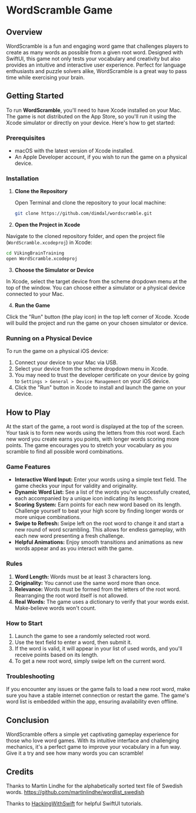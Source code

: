 # WordScramble Game

## Overview

WordScramble is a fun and engaging word game that challenges players to create as many words as possible from a given root word. Designed with SwiftUI, this game not only tests your vocabulary and creativity but also provides an intuitive and interactive user experience. Perfect for language enthusiasts and puzzle solvers alike, WordScramble is a great way to pass time while exercising your brain.

## Getting Started

To run **WordScramble**, you'll need to have Xcode installed on your Mac. The game is not distributed on the App Store, so you'll run it using the Xcode simulator or directly on your device. Here's how to get started:

### Prerequisites

- macOS with the latest version of Xcode installed.
- An Apple Developer account, if you wish to run the game on a physical device.

### Installation

1. **Clone the Repository**

   Open Terminal and clone the repository to your local machine:
   
   ```bash
   git clone https://github.com/dimdal/wordscramble.git
   ```
   

2. **Open the Project in Xcode**

Navigate to the cloned repository folder, and open the project file (`WordScramble.xcodeproj`) in Xcode:

```bash
cd VikingBrainTraining
open WordScramble.xcodeproj
```

3. **Choose the Simulator or Device**

In Xcode, select the target device from the scheme dropdown menu at the top of the window. You can choose either a simulator or a physical device connected to your Mac.

4. **Run the Game**

Click the "Run" button (the play icon) in the top left corner of Xcode. Xcode will build the project and run the game on your chosen simulator or device.

### Running on a Physical Device

To run the game on a physical iOS device:

1. Connect your device to your Mac via USB.
2. Select your device from the scheme dropdown menu in Xcode.
3. You may need to trust the developer certificate on your device by going to `Settings > General > Device Management` on your iOS device.
4. Click the "Run" button in Xcode to install and launch the game on your device.

## How to Play

At the start of the game, a root word is displayed at the top of the screen. Your task is to form new words using the letters from this root word. Each new word you create earns you points, with longer words scoring more points. The game encourages you to stretch your vocabulary as you scramble to find all possible word combinations.

### Game Features

- **Interactive Word Input:** Enter your words using a simple text field. The game checks your input for validity and originality.
- **Dynamic Word List:** See a list of the words you've successfully created, each accompanied by a unique icon indicating its length.
- **Scoring System:** Earn points for each new word based on its length. Challenge yourself to beat your high score by finding longer words or more unique combinations.
- **Swipe to Refresh:** Swipe left on the root word to change it and start a new round of word scrambling. This allows for endless gameplay, with each new word presenting a fresh challenge.
- **Helpful Animations:** Enjoy smooth transitions and animations as new words appear and as you interact with the game.

### Rules

1. **Word Length:** Words must be at least 3 characters long.
2. **Originality:** You cannot use the same word more than once.
3. **Relevance:** Words must be formed from the letters of the root word. Rearranging the root word itself is not allowed.
4. **Real Words:** The game uses a dictionary to verify that your words exist. Make-believe words won't count.

### How to Start

1. Launch the game to see a randomly selected root word.
2. Use the text field to enter a word, then submit it.
3. If the word is valid, it will appear in your list of used words, and you'll receive points based on its length.
4. To get a new root word, simply swipe left on the current word.

### Troubleshooting

If you encounter any issues or the game fails to load a new root word, make sure you have a stable internet connection or restart the game. The game's word list is embedded within the app, ensuring availability even offline.

## Conclusion

WordScramble offers a simple yet captivating gameplay experience for those who love word games. With its intuitive interface and challenging mechanics, it's a perfect game to improve your vocabulary in a fun way. Give it a try and see how many words you can scramble!

## Credits
Thanks to Martin Lindhe for the alphabetically sorted text file of Swedish words.
https://github.com/martinlindhe/wordlist_swedish

Thanks to [HackingWithSwift](https://www.hackingwithswift.com/100/swiftui) for helpful SwiftUI tutorials. 
